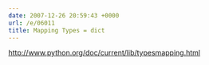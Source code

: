 ```yaml
---
date: 2007-12-26 20:59:43 +0000
url: /e/06011
title: Mapping Types = dict
---
```


http://www.python.org/doc/current/lib/typesmapping.html
